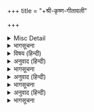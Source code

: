 +++
title = "+श्री-कृष्ण-गीतावली"

+++

<details><summary>Misc Detail</summary>

प्रथम पृष्ठ  
॥ ॐ श्रीपरमात्मने नमः॥  
श्रीगोस्वामी तुलसीदासजीरचित  
श्रीकृष्णगीतावली  
सरल भावार्थसहित  
त्वमेव माता च पिता त्वमेव  
त्वमेव बन्धुश्च सखा त्वमेव।  
त्वमेव विद्या द्रविणं त्वमेव  
त्वमेव सर्वं मम देवदेव॥  
गीता सेवा ट्रस्ट
</details>

<details><summary>भागसूचना</summary>

पदोंकी वर्णानुक्रमणिका
</details>

<details><summary>विषय (हिन्दी)</summary>

पद-सूचना — पद-संख्या
</details>

<details><summary>अनुवाद (हिन्दी)</summary>

अब सब साँची कान्ह तिहारी — ६  
अबहिं उरहनो दै गई, बहुरौ फिरि आई — 	८  
अब ब्रज बास महरि किमि कीबो — ९  
आजु उनीदे आए मुरारी — २२  
आलि! अब कहुँ जनि नेह निहारि — २७  
आली! अति अनुचित, उतरु न दीजै — ४५  
ऊधो! या ब्रज की दसा बिचारौ — ३३  
ऊधो जू कह्यो तिहारोइ कीबो — ३५  
ऊधो! यह ह्याँ न कछू कहिबे ही — ४०  
ऊधो हैं बड़े, कहैं सोइ कीजै — ४६  
ऊधो! प्रीति करि निरमोहियन सों को न भयो दुख दीन? — ५५  
ऐसो हौंहुँ जानति भृंग! — ५४  
कबहुँ न जात पराए धामहिं — ५  
कहा भयो कपट जुआ जौ हौं हारी	— ६०  
करी है हरि बालक की सी केलि — २६  
कही है भली बात सब के मन मानी — ४९  
कान्ह, अलि, भए नए गुरु ग्यानी — ४७  
काहे को कहत बचन सँवारि — ५३  
कोउ सखि नई बात सुनि आई — ३२  
कौन सुनै अलि की चतुराई — ५१  
गहगह गगन दुंदुभी बाजी — ६१  
गावत गोपाल लाल नीकें राग नट हैं — २०  
गोपाल गोकुल बल्लवी प्रिय गोप गोसुत बल्लभं — २३  
गोकुल प्रीति नित नई जानि — ५२  
छपद! सुनहु बर बचन हमारे — ५७  
छाँडो मेरे ललन! ललित लरिकाई — १३  
छोटी मोटी मीसी रोटी चिकनी चुपरि कै तू	— २  
जब ते ब्रज तजि गये कन्हाई — २९  
जानी है ग्वालि परी फिरि फीकें — १०  
जो पै अलि! अंत इहै करिबो हो — ३९  
जौलौं हौं कान्ह रहौं गुन गोए — ११  
टेरीं (कान्ह) गोबर्धन चढ़ि गैया — १९  
ताकी सिख ब्रज न सुनैगो कोउ भोरें — ४४  
तोहि स्याम की सपथ जसोदा! आइ देखु गृह मेरें	— ३  
दीन्ही है मधुप सबहि सिख नीकी — ४३  
देखु सखी हरि बदन इंदु पर — २१  
नहिं कछु दोष स्याम को माई — २५  
ब्रज पर घन घमंड करि आए — १८  
बिछुरत श्रीब्रजराज आजु — २४  
भली कही, आली, हमहुँ पहिचाने — ३८  
भूलि न जात हौं काहू के काऊ — १२  
महरि तिहारे पायँ परौं, अपनो ब्रज लीजै — ७  
मधुकर! कहहु कहन जो पारौ — ३४  
मधुकर! कान्ह कही ते न होही — ४१  
मधुप! समुझि देखहु मन माहीं — ५८  
मधुप! तुम्ह कान्ह ही की कही क्यों न कही है? — ४२  
(माता) लै उछंग गोबिंद मुख बार-बार निरखै — १  
मेरे जान और कछु न मन गुनिए — ३७  
मो कहँ झूठेहुँ दोष लगावहिं — ४  
मोको अब नयन भए रिपु माई! — ५९  
ललित लालन निहारि, महरि मन बिचारि — १७  
लागियै रहति नयननि आगे तें — २८  
लेत भरि भरि नीर कान्ह कमल नैन — १५  
सब मिलि साहस करिय सयानी — ४८  
ससि तें सीतल मोकौं लागै माई री! — ३०  
सो कहौ मधुप! जो मोहन कहि पठई — ३६  
सुनत कुलिस सम बचन तिहारे — ५६  
संतत दुखद सखी! रजनीकर — ३१  
हरि को ललित बदन निहारु — १४  
हा हा री महरि! बारो, कहा रिस बस भई — १६  
हे हम समाचार सब पाए — ५०
</details>

<details><summary>भागसूचना</summary>

राग-सूची
</details>

<details><summary>अनुवाद (हिन्दी)</summary>

आसावरी—३—६, ६०-६१  
कान्हरा—२५, ५०-५१  
केदारा—७-८, १४—१७, ५२—५५  
गौरी—९—१३, १९, २३, ५६—५९  
धनाश्री—२६—३१  
नट—२०  
बिलावल—१, २१-२२, २४, ३६—३८  
मलार—१८, ३२, ३९—४९  
ललित—२  
सोरठ—३३—३५
</details>

<details><summary>भागसूचना</summary>

निवेदन
</details>

<details><summary>अनुवाद (हिन्दी)</summary>

‘श्रीकृष्णगीतावली’ गोस्वामी श्रीतुलसीदासजीका अति ललित व्रजभाषामें रचित बड़ा ही रसमय और अत्यन्त मधुर गीति-काव्य है। इसमें कुल ६१ पद हैं, जिनमें २० बाललीलाके, ३ रूप-सौन्दर्यके, ९ विरहके, २७ उद्धव-गोपिका-संवाद या भ्रमरगीतके और २ द्रौपदी-लज्जा-रक्षणके हैं। सभी पद परम सरस और मनोहर हैं। पदोंमें ऐसा स्वाभाविक सुन्दर और सजीव भावचित्रण है कि पढ़ते-पढ़ते लीला-प्रसंग मूर्तिमान् होकर सामने आ जाता है।  
गोस्वामीजीके इस ग्रन्थसे यह भलीभाँति सिद्ध हो जाता है कि श्रीराम-रूपके अनन्योपासक होनेपर भी श्रीगोस्वामीजी भगवान् श्रीरामभद्र और भगवान् श्रीकृष्णचन्द्रमें सदा अभेदबुद्धि रखते थे और दोनों ही स्वरूपोंका तथा उनकी लीलाओंका वर्णन करनेमें अपनेको कृतकृत्य तथा धन्य मानते थे। ‘विनयपत्रिका’ आदिमें भी श्रीकृष्णरूपका महत्त्व कई जगह आया है, पर श्रीकृष्णगीतावलीमें तो वह प्रत्यक्ष प्रकट हो गया है।  
श्रीकृष्णगीतावलीके पदोंका भावार्थ भी साथ दे दिया गया है, इससे पदोंका भाव समझनेमें कुछ सुविधा होगी। आशा है श्रीकृष्णप्रेमी पाठक-पाठिकाएँ गोस्वामीजीकी इस अनूठी रचनासे प्रेमपथके साधनमें प्रगति तथा परम आनन्द लाभ करेंगे।  
हनुमानप्रसाद पोद्दार  
श्रीनाम-नवमी सं० २०१४  
रतनगढ़ (राजस्थान)
</details>

<details><summary>भागसूचना</summary>

बाल-लीला
</details>
